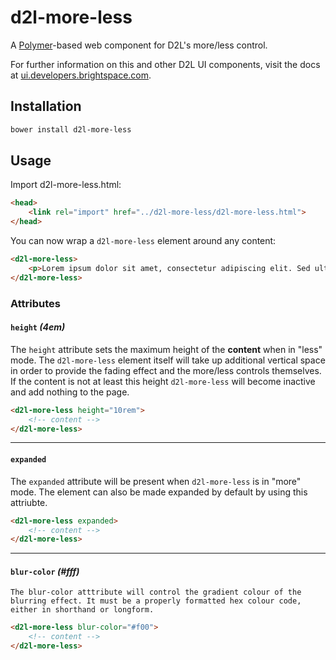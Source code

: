 # d2l-more-less

A [Polymer](https://www.polymer-project.org/1.0/)-based web component for D2L's more/less control.

For further information on this and other D2L UI components, visit the docs at [ui.developers.brightspace.com](http://ui.developers.brightspace.com/).


## Installation

```sh
bower install d2l-more-less
```

## Usage

Import d2l-more-less.html:
```html
<head>
	<link rel="import" href="../d2l-more-less/d2l-more-less.html">
</head>
```

You can now wrap a `d2l-more-less` element around any content:
```html
<d2l-more-less>
	<p>Lorem ipsum dolor sit amet, consectetur adipiscing elit. Sed ultricies, ligula vulputate mattis aliquam, arcu arcu porttitor urna, ut pretium neque lorem venenatis elit. Fusce rutrum, nunc a tempor dictum, elit est lobortis libero, at lobortis nisl libero id enim. Vestibulum in lorem sed metus ornare faucibus a ac massa. Donec sodales massa vitae lacus blandit, at placerat erat blandit. Aenean consequat sapien ac viverra ornare. Nullam sem felis, ultrices nec egestas ut, mollis ac arcu. Nunc sit amet aliquam neque, fringilla lobortis justo. Sed pharetra, ipsum ut tempor tempor, sem risus tincidunt nisl, vitae feugiat lectus lorem a urna. In sit amet lobortis tellus. Sed suscipit magna et aliquam consequat. Pellentesque rhoncus ut dui at semper. Mauris vel ante euismod, tempus nunc eu, pellentesque lacus. Mauris consectetur ante eget consequat tempus.</p>
</d2l-more-less>
```

### Attributes

#### `height` _(4em)_

The `height` attribute sets the maximum height of the **content** when in "less" mode. The `d2l-more-less` element itself will take up additional vertical space in order to provide the fading effect and the more/less controls themselves. If the content is not at least this height `d2l-more-less` will become inactive and add nothing to the page.
```html
<d2l-more-less height="10rem">
	<!-- content -->
</d2l-more-less>
```

---

#### `expanded`

The `expanded` attribute will be present when `d2l-more-less` is in "more" mode. The element can also be made expanded by default by using this attriubte.
```html
<d2l-more-less expanded>
	<!-- content -->
</d2l-more-less>
```

---

#### `blur-color` _(#fff)_

	The blur-color atttribute will control the gradient colour of the blurring effect. It must be a properly formatted hex colour code, either in shorthand or longform.

```html
<d2l-more-less blur-color="#f00">
	<!-- content -->
</d2l-more-less>
```
